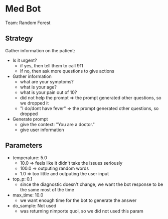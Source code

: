 # Med Bot

Team: Random Forest

## Strategy

Gather information on the patient:
- Is it urgent? 
    * if yes, then tell them to call 911
    * If no, then ask more questions to give actions
- Gather information
    * what are your symptoms?
    * what is your age?
    * what is your pain out of 10?
	+ did not help the prompt => the prompt generated other questions, so 
	  we dropped it
    * "I do/dont have fever" => the prompt generated other questions, so dropped
- Generate prompt
    * give the context: "You are a doctor."
    * give user information


## Parameters

- temperature: 5.0
    * 10.0 => feels like it didn't take the issues seriously
    * 100.0 => outputing random words
    * 1.0 => too little and outputing the user input
- top_p: 0.1
    * since the diagnostic doesn't change, we want the bot response to be the same 
      most of the time
- max_time: 10.0
    * we want enough time for the bot to generate the answer
- do_sample: Not used
    * was returning nimporte quoi, so we did not used this param



